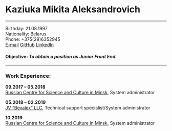 # Kaziuka Mikita Aleksandrovich
- - - 
Birthday: 21.08.1997  
Nationality: Belarus  
Phone: +375(29)6352945  
[E-mail][1] [GitHub][2] [LinkedIn][3]  

[1]: mailto:niko07335@gmail.com  "Email"
[2]: https://github.com/niko07335/  "GitHub"
[3]: https://linkedin.com/in/nikita-kaziuka/  "LinkedIn"
#### Objective: *To obtain a position as Junior Front End.*
- - -
### Work Experience:
**09.2017 – 05.2018**  
[Russian Centre for Science and Culture in Minsk][4], System administrator

**05.2018 – 02.2019**  
[JV “Bevalex” LLC][5], Technical support specialist/System administrator

**10.2019**  
[Russian Centre for Science and Culture in Minsk][4], System administrator

[4]: http://blr.rs.gov.ru/
[5]: http://bevalex.by
